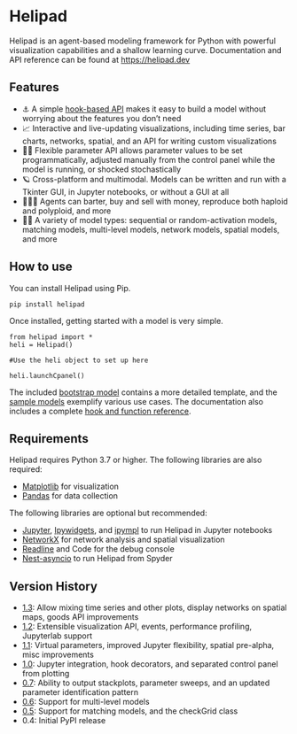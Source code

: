 # Helipad

Helipad is an agent-based modeling framework for Python with powerful visualization capabilities and a shallow learning curve. Documentation and API reference can be found at https://helipad.dev

## Features

* ⚓️ A simple [hook-based API](https://helipad.dev/glossary/hooks/) makes it easy to build a model without worrying about the features you don’t need
* 📈 Interactive and live-updating visualizations, including time series, bar charts, networks, spatial, and an API for writing custom visualizations
* 👋🏻 Flexible parameter API allows parameter values to be set programmatically, adjusted manually from the control panel while the model is running, or shocked stochastically
* 🪐 Cross-platform and multimodal. Models can be written and run with a Tkinter GUI, in Jupyter notebooks, or without a GUI at all
* 🤹🏻‍♂️ Agents can barter, buy and sell with money, reproduce both haploid and polyploid, and more
* 🕺🏻 A variety of model types: sequential or random-activation models, matching models, multi-level models, network models, spatial models, and more

## How to use

You can install Helipad using Pip.

	pip install helipad

Once installed, getting started with a model is very simple. 

	from helipad import *
	heli = Helipad()
	
	#Use the heli object to set up here
	
	heli.launchCpanel()

The included [bootstrap model](https://github.com/charwick/helipad/blob/master/sample-models/bootstrap.py) contains a more detailed template, and the [sample models](https://github.com/charwick/helipad/tree/master/sample-models) exemplify various use cases. The documentation also includes a complete [hook and function reference](https://helipad.dev/functions/).

## Requirements

Helipad requires Python 3.7 or higher. The following libraries are also required:

* [Matplotlib](https://matplotlib.org/) for visualization
* [Pandas](https://pandas.pydata.org/) for data collection

The following libraries are optional but recommended:

* [Jupyter](https://jupyter.org/), [Ipywidgets](https://pypi.org/project/ipywidgets/), and [ipympl](https://github.com/matplotlib/ipympl) to run Helipad in Jupyter notebooks
* [NetworkX](http://networkx.github.io/) for network analysis and spatial visualization
* [Readline](https://pypi.org/project/readline/) and Code for the debug console
* [Nest-asyncio](https://pypi.org/project/nest-asyncio/) to run Helipad from Spyder

## Version History

* [1.3](https://helipad.dev/2021/06/helipad-1-3/): Allow mixing time series and other plots, display networks on spatial maps, goods API improvements
* [1.2](https://helipad.dev/2021/02/helipad-1-2/): Extensible visualization API, events, performance profiling, Jupyterlab support
* [1.1](https://helipad.dev/2020/10/helipad-1-1/): Virtual parameters, improved Jupyter flexibility, spatial pre-alpha, misc improvements
* [1.0](https://helipad.dev/2020/08/helipad-1-0/): Jupyter integration, hook decorators, and separated control panel from plotting
* [0.7](https://helipad.dev/2020/06/helipad-0-7/): Ability to output stackplots, parameter sweeps, and an updated parameter identification pattern
* [0.6](https://helipad.dev/2020/05/helipad-0-6/): Support for multi-level models
* [0.5](https://helipad.dev/2020/03/helipad-0-5/): Support for matching models, and the checkGrid class
* 0.4: Initial PyPI release